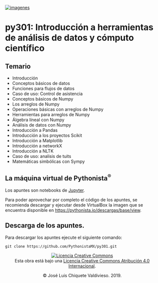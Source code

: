 [![imagenes](imagenes/pythonista.png)](https://pythonista.io)

# py301: Introducción a herramientas de análisis de datos y cómputo científico

## Temario

* Introducción
* Conceptos básicos de datos
* Funciones para flujos de datos
* Caso de uso: Control de asistencia
* Conceptos básicos de Numpy
* Los arreglos de Numpy
* Operaciones básicas con arreglos de Numpy
* Herramientas para arreglos de Numpy
* Álgebra líneal con Numpy
* Análisis de datos con Numpy
* Introducción a Pandas
* Introducción a los proyectos Scikit
* Introducción a Matplotlib
* Introducción a networkX
* Introducción a NLTK
* Caso de uso: analisis de tuits
* Matemáticas simbólicas con Sympy

## La máquina virtual de Pythonista<sup>®</sup>

Los apuntes son notebooks de [Jupyter](https://jupyter.org/). 

Para poder aprovechar por completo el código de los apuntes, se recomienda descargar y ejecutar desde VirtualBox la imagen que se encuentra disponible en https://pythonista.io/descargas/base/view.

## Descarga de los apuntes.

Para descargar los apuntes ejecute el siguiente comando:
```
git clone https://github.com/PythonistaMX/py301.git
```

<p style="text-align: center"><a rel="license" href="http://creativecommons.org/licenses/by/4.0/"><img alt="Licencia Creative Commons" style="border-width:0" src="https://i.creativecommons.org/l/by/4.0/80x15.png" /></a><br />Esta obra está bajo una <a rel="license" href="http://creativecommons.org/licenses/by/4.0/">Licencia Creative Commons Atribución 4.0 Internacional</a>.</p>
<p style="text-align: center">&copy; José Luis Chiquete Valdivieso. 2019.</p>